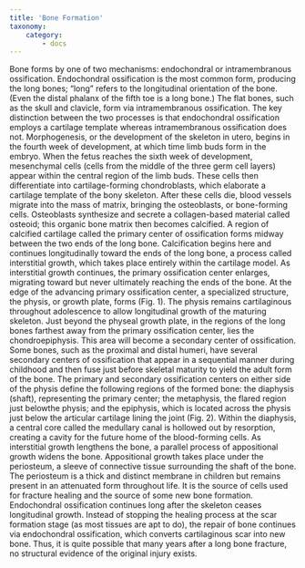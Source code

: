 ```yaml
---
title: 'Bone Formation'
taxonomy:
    category:
        - docs
---
```


Bone forms by one of two mechanisms: endochondral or intramembranous ossification. Endochondral ossification is the most common form, producing the long bones; “long” refers to the longitudinal orientation of the bone. (Even the distal phalanx of the fifth toe is a long bone.) The flat bones, such as the skull and clavicle, form via intramembranous ossification. The key distinction between the two processes is that endochondral ossification employs a cartilage template whereas intramembranous ossification does not. Morphogenesis, or the development of the skeleton in utero, begins in the fourth week of development, at which time limb buds form in the embryo. When the fetus reaches the sixth week of development, mesenchymal cells (cells from the middle of the three germ cell layers) appear within the central region of the limb buds. These cells then differentiate into cartilage-forming chondroblasts, which elaborate a cartilage template of the bony skeleton. After these cells die, blood vessels migrate into the mass of matrix, bringing the osteoblasts, or bone-forming cells. Osteoblasts synthesize and secrete a collagen-based material called osteoid; this organic bone matrix then becomes calcified. A region of calcified cartilage called the primary center of ossification forms midway between the two ends of the long bone. Calcification begins here and continues longitudinally toward the ends of the long bone, a process called interstitial growth, which takes place entirely within the cartilage model. As interstitial growth continues, the primary ossification center enlarges, migrating toward but never ultimately reaching the ends of the bone. At the edge of the advancing primary ossification center, a specialized structure, the physis, or growth plate, forms (Fig. 1). The physis remains cartilaginous throughout adolescence to allow longitudinal growth of the maturing skeleton. Just beyond the physeal growth plate, in the regions of the long bones farthest away from the primary ossification center, lies the chondroepiphysis. This area will become a secondary center of ossification. Some bones, such as the proximal and distal humeri, have several secondary centers of ossification that appear in a sequential manner during childhood and then fuse just before skeletal maturity to yield the adult form of the bone. The primary and secondary ossification centers on either side of the physis define the following regions of the formed bone: the diaphysis (shaft), representing the primary center; the metaphysis, the flared region just belowthe physis; and the epiphysis, which is located across the physis just below the articular cartilage lining the joint (Fig. 2). Within the diaphysis, a central core called the medullary canal is hollowed out by resorption, creating a cavity for the future home of the blood-forming cells. As interstitial growth lengthens the bone, a parallel process of appositional growth widens the bone. Appositional growth takes place under the periosteum, a sleeve of connective tissue surrounding the shaft of the bone. The periosteum is a thick and distinct membrane in children but remains present in an attenuated form throughout life. It is the source of cells used for fracture healing and the source of some new bone formation. Endochondral ossification continues long after the skeleton ceases longitudinal growth. Instead of stopping the healing process at the scar formation stage (as most tissues are apt to do), the repair of bone continues via endochondral ossification, which converts cartilaginous scar into new bone. Thus, it is quite possible that many years after a long bone fracture, no structural evidence of the original injury exists. 
